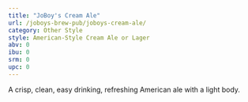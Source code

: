 ```yaml
---
title: "JoBoy's Cream Ale"
url: /joboys-brew-pub/joboys-cream-ale/
category: Other Style
style: American-Style Cream Ale or Lager
abv: 0
ibu: 0
srm: 0
upc: 0
---
```

A crisp, clean, easy drinking, refreshing American ale with a light body.
